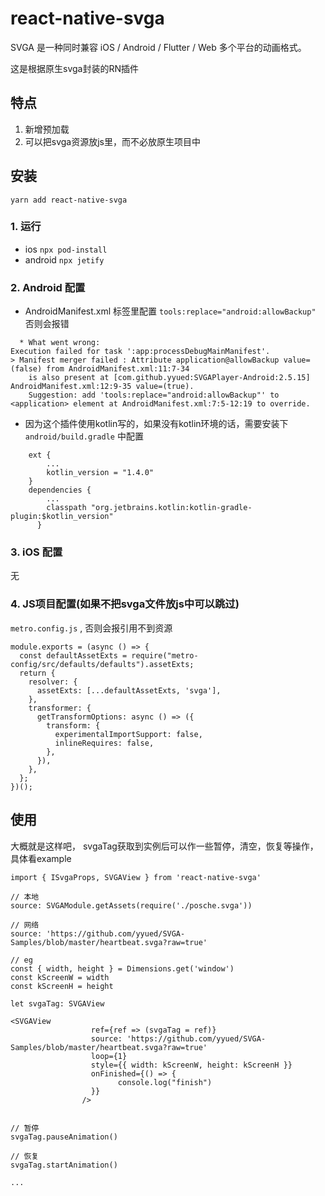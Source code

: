 # react-native-svga

SVGA 是一种同时兼容 iOS / Android / Flutter / Web 多个平台的动画格式。

这是根据原生svga封装的RN插件
## 特点
1. 新增预加载
2. 可以把svga资源放js里，而不必放原生项目中


## 安装
`yarn add react-native-svga`

### 1. 运行
- ios `npx pod-install` 
- android `npx jetify`


### 2. Android 配置
- AndroidManifest.xml    <application>标签里配置 `tools:replace="android:allowBackup"`
  否则会报错
```
  * What went wrong:
Execution failed for task ':app:processDebugMainManifest'.
> Manifest merger failed : Attribute application@allowBackup value=(false) from AndroidManifest.xml:11:7-34
  	is also present at [com.github.yyued:SVGAPlayer-Android:2.5.15] AndroidManifest.xml:12:9-35 value=(true).
  	Suggestion: add 'tools:replace="android:allowBackup"' to <application> element at AndroidManifest.xml:7:5-12:19 to override.
```

- 因为这个插件使用kotlin写的，如果没有kotlin环境的话，需要安装下  `android/build.gradle` 中配置

```
    ext {
        ...
        kotlin_version = "1.4.0"
    }
    dependencies {
        ...
        classpath "org.jetbrains.kotlin:kotlin-gradle-plugin:$kotlin_version"
      } 

```

### 3. iOS 配置
无

### 4. JS项目配置(如果不把svga文件放js中可以跳过)
`metro.config.js` , 否则会报引用不到资源
```
module.exports = (async () => {
  const defaultAssetExts = require("metro-config/src/defaults/defaults").assetExts;
  return {
    resolver: {
      assetExts: [...defaultAssetExts, 'svga'],
    },
    transformer: {
      getTransformOptions: async () => ({
        transform: {
          experimentalImportSupport: false,
          inlineRequires: false,
        },
      }),
    },
  };
})();
```


## 使用
大概就是这样吧， svgaTag获取到实例后可以作一些暂停，清空，恢复等操作，具体看example

```
import { ISvgaProps, SVGAView } from 'react-native-svga'

// 本地
source: SVGAModule.getAssets(require('./posche.svga'))

// 网络
source: 'https://github.com/yyued/SVGA-Samples/blob/master/heartbeat.svga?raw=true'

// eg
const { width, height } = Dimensions.get('window')
const kScreenW = width
const kScreenH = height

let svgaTag: SVGAView

<SVGAView
                  ref={ref => (svgaTag = ref)}
                  source: 'https://github.com/yyued/SVGA-Samples/blob/master/heartbeat.svga?raw=true'
                  loop={1}
                  style={{ width: kScreenW, height: kScreenH }}
                  onFinished={() => {
                        console.log("finish")
                  }}
                />


// 暂停
svgaTag.pauseAnimation()

// 恢复
svgaTag.startAnimation()

...
```
